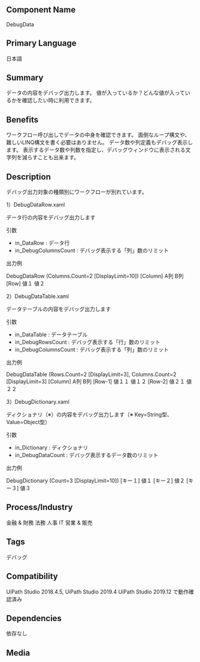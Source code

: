 ## Component Name

DebugData

## Primary Language

日本語

## Summary

データの内容をデバッグ出力します。
値が入っているか？どんな値が入っているかを確認したい時に利用できます。

## Benefits

ワークフロー呼び出しでデータの中身を確認できます。
面倒なループ構文や、難しいLINQ構文を書く必要はありません。
データ数や列定義もデバッグ表示します。
表示するデータ数や列数を指定し、デバッグウィンドウに表示される文字列を減らすことも出来ます。

## Description

デバッグ出力対象の種類別にワークフローが別れています。

1）DebugDataRow.xaml

データ行の内容をデバッグ出力します

引数

- in_DataRow : データ行
- in_DebugColumnsCount : デバッグ表示する「列」数のリミット

出力例

DebugDataRow (Columns.Count=2 [DisplayLimit=10])
[Column] A列 B列 
[Row] 値１ 値２


2）DebugDataTable.xaml

データテーブルの内容をデバッグ出力します

引数

- in_DataTable : データテーブル
- in_DebugRowsCount : デバッグ表示する「行」数のリミット
- in_DebugColumnsCount : デバッグ表示する「列」数のリミット

出力例

DebugDataTable (Rows.Count=2 [DisplayLimit=3], Columns.Count=2 [DisplayLimit=3]
[Column] A列 B列 
[Row-1] 値１１ 値１２ 
[Row-2] 値２１ 値２２


3）DebugDictionary.xaml

ディクショナリ（※）の内容をデバッグ出力します（※ Key=String型、Value=Object型）

引数

- in_Dictionary : ディクショナリ
- in_DebugDataCount : デバッグ表示するデータ数のリミット

出力例

DebugDictionary (Count=3 [DisplayLimit=10])
[キー１] 値１
[キー２] 値２
[キー３] 値３



## Process/Industry

金融 & 財務 法務 人事 IT 営業 & 販売

## Tags

デバッグ

## Compatibility

UiPath Studio 2018.4.5, UiPath Studio 2019.4 UiPath Studio 2019.12 で動作確認済み

## Dependencies

依存なし

## Media
